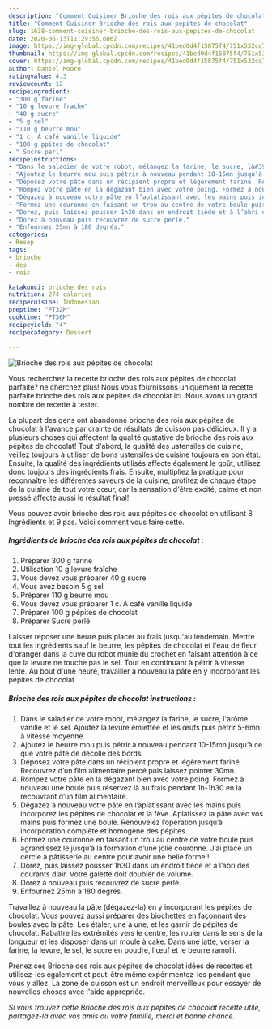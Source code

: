 ```yaml
---
description: "Comment Cuisiner Brioche des rois aux pépites de chocolat"
title: "Comment Cuisiner Brioche des rois aux pépites de chocolat"
slug: 1638-comment-cuisiner-brioche-des-rois-aux-pepites-de-chocolat
date: 2020-06-13T11:29:55.606Z
image: https://img-global.cpcdn.com/recipes/41bed0d4f15875f4/751x532cq70/brioche-des-rois-aux-pepites-de-chocolat-photo-principale-de-la-recette.jpg
thumbnail: https://img-global.cpcdn.com/recipes/41bed0d4f15875f4/751x532cq70/brioche-des-rois-aux-pepites-de-chocolat-photo-principale-de-la-recette.jpg
cover: https://img-global.cpcdn.com/recipes/41bed0d4f15875f4/751x532cq70/brioche-des-rois-aux-pepites-de-chocolat-photo-principale-de-la-recette.jpg
author: Daniel Moore
ratingvalue: 4.3
reviewcount: 12
recipeingredient:
- "300 g farine"
- "10 g levure frache"
- "40 g sucre"
- "5 g sel"
- "110 g beurre mou"
- "1 c. À café vanille liquide"
- "100 g ppites de chocolat"
- " Sucre perl"
recipeinstructions:
- "Dans le saladier de votre robot, mélangez la farine, le sucre, l&#39;arôme vanille et le sel. Ajoutez la levure émiettée et les œufs puis pétrir 5-6mn à vitesse moyenne"
- "Ajoutez le beurre mou puis pétrir à nouveau pendant 10-15mn jusqu’à ce que votre pâte de décolle des bords."
- "Déposez votre pâte dans un récipient propre et légèrement fariné. Recouvrez d’un film alimentaire percé puis laissez pointer 30mn."
- "Rompez votre pâte en la dégazant bien avec votre poing. Formez à nouveau une boule puis réservez là au frais pendant 1h-1h30 en la recouvrant d’un film alimentaire."
- "Dégazez à nouveau votre pâte en l’aplatissant avec les mains puis incorporez les pépites de chocolat et la fève. Aplatissez la pâte avec vos mains puis formez une boule. Renouvelez l’opération jusqu’à incorporation complète et homogène des pépites."
- "Formez une couronne en faisant un trou au centre de votre boule puis agrandissez le jusqu’à la formation d’une jolie couronne. J’ai placé un cercle à pâtisserie au centre pour avoir une belle forme !"
- "Dorez, puis laissez pousser 1h30 dans un endroit tiède et à l’abri des courants d’air. Votre galette doit doubler de volume."
- "Dorez à nouveau puis recouvrez de sucre perlé."
- "Enfournez 25mn à 180 degrés."
categories:
- Resep
tags:
- brioche
- des
- rois

katakunci: brioche des rois 
nutrition: 274 calories
recipecuisine: Indonesian
preptime: "PT32M"
cooktime: "PT36M"
recipeyield: "4"
recipecategory: Dessert

---
```



![Brioche des rois aux pépites de chocolat](https://img-global.cpcdn.com/recipes/41bed0d4f15875f4/751x532cq70/brioche-des-rois-aux-pepites-de-chocolat-photo-principale-de-la-recette.jpg)

Vous recherchez la recette brioche des rois aux pépites de chocolat parfaite? ne cherchez plus! Nous vous fournissons uniquement la recette parfaite brioche des rois aux pépites de chocolat ici. Nous avons un grand nombre de recette à tester.

La plupart des gens ont abandonné brioche des rois aux pépites de chocolat à l'avance par crainte de résultats de cuisson pas délicieux. Il y a plusieurs choses qui affectent la qualité gustative de brioche des rois aux pépites de chocolat! Tout d'abord, la qualité des ustensiles de cuisine, veillez toujours à utiliser de bons ustensiles de cuisine toujours en bon état. Ensuite, la qualité des ingrédients utilisés affecte également le goût, utilisez donc toujours des ingrédients frais. Ensuite, multipliez la pratique pour reconnaître les différentes saveurs de la cuisine, profitez de chaque étape de la cuisine de tout votre cœur, car la sensation d'être excité, calme et non pressé affecte aussi le résultat final!

<!--inarticleads1-->

Vous pouvez avoir brioche des rois aux pépites de chocolat en utilisant 8 Ingrédients et 9 pas. Voici comment vous faire cette.

##### Ingrédients de brioche des rois aux pépites de chocolat :

1. Préparer 300 g farine
1. Utilisation 10 g levure fraîche
1. Vous devez vous préparer 40 g sucre
1. Vous avez besoin 5 g sel
1. Préparer 110 g beurre mou
1. Vous devez vous préparer 1 c. À café vanille liquide
1. Préparer 100 g pépites de chocolat
1. Préparer  Sucre perlé


Laisser reposer une heure puis placer au frais jusqu&#39;au lendemain. Mettre tout les ingrédients sauf le beurre, les pépites de chocolat et l&#39;eau de fleur d&#39;oranger dans la cuve du robot munie du crochet en faisant attention à ce que la levure ne touche pas le sel. Tout en continuant à pétrir à vitesse lente. Au bout d&#39;une heure, travailler à nouveau la pâte en y incorporant les pépites de chocolat. 

<!--inarticleads2-->

##### Brioche des rois aux pépites de chocolat instructions :

1. Dans le saladier de votre robot, mélangez la farine, le sucre, l&#39;arôme vanille et le sel. Ajoutez la levure émiettée et les œufs puis pétrir 5-6mn à vitesse moyenne
1. Ajoutez le beurre mou puis pétrir à nouveau pendant 10-15mn jusqu’à ce que votre pâte de décolle des bords.
1. Déposez votre pâte dans un récipient propre et légèrement fariné. Recouvrez d’un film alimentaire percé puis laissez pointer 30mn.
1. Rompez votre pâte en la dégazant bien avec votre poing. Formez à nouveau une boule puis réservez là au frais pendant 1h-1h30 en la recouvrant d’un film alimentaire.
1. Dégazez à nouveau votre pâte en l’aplatissant avec les mains puis incorporez les pépites de chocolat et la fève. Aplatissez la pâte avec vos mains puis formez une boule. Renouvelez l’opération jusqu’à incorporation complète et homogène des pépites.
1. Formez une couronne en faisant un trou au centre de votre boule puis agrandissez le jusqu’à la formation d’une jolie couronne. J’ai placé un cercle à pâtisserie au centre pour avoir une belle forme !
1. Dorez, puis laissez pousser 1h30 dans un endroit tiède et à l’abri des courants d’air. Votre galette doit doubler de volume.
1. Dorez à nouveau puis recouvrez de sucre perlé.
1. Enfournez 25mn à 180 degrés.


Travaillez à nouveau la pâte (dégazez-la) en y incorporant les pépites de chocolat. Vous pouvez aussi préparer des biochettes en façonnant des boules avec la pâte. Les étaler, une à une, et les garnir de pépites de chocolat. Rabattre les extrémités vers le centre, les rouler dans le sens de la longueur et les disposer dans un moule à cake. Dans une jatte, verser la farine, la levure, le sel, le sucre en poudre, l&#39;œuf et le beurre ramolli. 

<!--inarticleads1-->

<p>
Prenez ces Brioche des rois aux pépites de chocolat idées de recettes et utilisez-les également et peut-être même expérimentez-les pendant que vous y allez. La zone de cuisson est un endroit merveilleux pour essayer de nouvelles choses avec l'aide appropriée.
</p>

<p>
<i>Si vous trouvez cette Brioche des rois aux pépites de chocolat recette utile, partagez-la avec vos amis ou votre famille, merci et bonne chance.</i>
</p>
